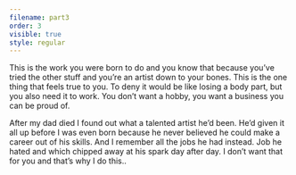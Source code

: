 ```yaml
---
filename: part3
order: 3
visible: true
style: regular
---
```


This is the work you were born to do and you know that because you’ve tried the other stuff and you’re an artist down to your bones. This is the one thing that feels true to you. To deny it would be like losing a body part, but you also need it to work. You don’t want a hobby, you want a business you can be proud of.

After my dad died I found out what a talented artist he’d been. He’d given it all up before I was even born because he never believed he could make a career out of his skills. And I remember all the jobs he had  instead. Job he hated and which chipped away at his spark day after day. I don’t want that for you and that’s why I do this..

